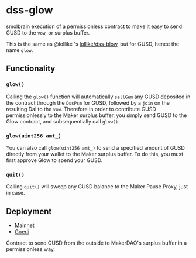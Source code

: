 # dss-glow
smolbrain execution of a permissionless contract to make it easy to send GUSD to the `vow`, or surplus buffer.

This is the same as @lollike 's [lollike/dss-blow](https://github.com/lollike/dss-blow), but for GUSD, hence the name `glow`.

## Functionality

### `glow()`
Calling the `glow()` function will automatically `sellGem` any GUSD deposited in the contract through the `DssPsm` for GUSD, followed by a `join` on the resulting Dai to the `vow`.
Therefore in order to contribute GUSD permissionlessly to the Maker surplus buffer, you simply send GUSD to the Glow contract, and subsequentially call `glow()`.

### `glow(uint256 amt_)`
You can also call `glow(uint256 amt_)` to send a specified amount of GUSD directly from your wallet to the Maker surplus buffer. To do this, you must first approve Glow to spend your GUSD.

### `quit()`
Calling `quit()` will sweep any GUSD balance to the Maker Pause Proxy, just in case.

## Deployment

- Mainnet
- [Goerli](https://goerli.etherscan.io/address/0x9d21f9cc6de1bf9d058b623ba1bd272260d5890c#code)

Contract to send GUSD from the outside to MakerDAO's surplus buffer in a permissionless way.